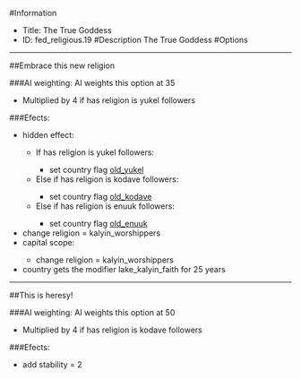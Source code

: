 #Information
 - Title: The True Goddess
 - ID: fed_religious.19
#Description
The True Goddess
#Options

___
##Embrace this new religion

###AI weighting:
AI weights this option at 35
 - Multiplied by 4 if has religion is yukel followers


###Efects:<ul><li>hidden effect:</li><ul><li>If has religion is yukel followers:</li><ul><li>set country flag [old_yukel](../flags/old_yukel.md)</li></ul><li>Else if has religion is kodave followers:</li><ul><li>set country flag [old_kodave](../flags/old_kodave.md)</li></ul><li>Else if has religion is enuuk followers:</li><ul><li>set country flag [old_enuuk](../flags/old_enuuk.md)</li></ul></ul><li>change religion = kalyin_worshippers</li><li>capital scope:</li><ul><li>change religion = kalyin_worshippers</li></ul><li>country gets the modifier lake_kalyin_faith for 25 years</li></ul>

___
##This is heresy!

###AI weighting:
AI weights this option at 50
 - Multiplied by 4 if has religion is kodave followers


###Efects:<ul><li>add stability = 2</li></ul>
